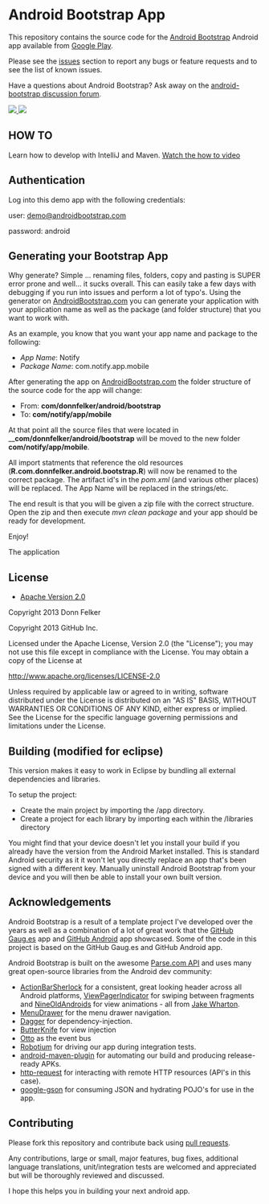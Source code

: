 # Android Bootstrap App

This repository contains the source code for the [Android Bootstrap](http://www.androidbootstrap.com/)
Android app available from [Google Play](https://play.google.com/store/apps/details?id=com.donnfelker.android.bootstrap).

Please see the [issues](https://github.com/donnfelker/android-bootstrap/issues) section
to report any bugs or feature requests and to see the list of known issues.

Have a questions about Android Bootstrap? Ask away on the [android-bootstrap discussion forum](https://groups.google.com/forum/#!forum/android-bootstrap). 

<a href="https://play.google.com/store/apps/details?id=com.donnfelker.android.bootstrap" alt="Download from Google Play">
  <img src="http://f.cl.ly/items/3V0K1s1i402W0c193v2w/Image%202013.07.08%201%3A45%3A25%20PM.png">
</a>

<a href="https://play.google.com/store/apps/details?id=com.donnfelker.android.bootstrap" alt="Download from Google Play">
  <img src="http://f.cl.ly/items/0e3T2F2x3M0K2l1X0A0u/Image%202013.07.08%201%3A46%3A09%20PM.png">
</a>

## HOW TO
Learn how to develop with IntelliJ and Maven. [Watch the how to video](http://www.youtube.com/watch?v=YbyzRNxcvZw&feature=youtube_gdata)

## Authentication
Log into this demo app with the following credentials:

user: demo@androidbootstrap.com

password: android


## Generating your Bootstrap App
Why generate? Simple ... renaming files, folders, copy and pasting is SUPER error prone and well... it sucks overall. This can easily take a few days with debugging if you run into issues and perform a lot of typo's. Using the generator on [AndroidBootstrap.com](http://www.androidbootstrap.com) you can generate your application with your application name as well as the package (and folder structure) that you want to work with. 

As an example, you know that you want your app name and package to the following: 

  - *App Name*: Notify
  - *Package Name*: com.notify.app.mobile

After generating the app on [AndroidBootstrap.com](http://www.androidbootstrap.com) the folder structure of the source code for the app will change:

  - From: __com/donnfelker/android/bootstrap__ 
  - To: __com/notify/app/mobile__

At that point all the source files that were located in ____com/donnfelker/android/bootstrap__ will be moved to the new folder __com/notify/app/mobile__. 

All import statments that reference the old resources (__R.com.donnfelker.android.bootstrap.R__) will now be renamed to the correct package. The artifact id's in the *pom.xml* (and various other places) will be replaced. The App Name will be replaced in the strings/etc. 

The end result is that you will be given a zip file with the correct structure. Open the zip and then execute *mvn clean package* and your app should be ready for development. 

Enjoy!

The application 

## License

* [Apache Version 2.0](http://www.apache.org/licenses/LICENSE-2.0.html)


Copyright 2013 Donn Felker


Copyright 2013 GitHub Inc.

Licensed under the Apache License, Version 2.0 (the "License");
you may not use this file except in compliance with the License.
You may obtain a copy of the License at

 http://www.apache.org/licenses/LICENSE-2.0

Unless required by applicable law or agreed to in writing, software
distributed under the License is distributed on an "AS IS" BASIS,
WITHOUT WARRANTIES OR CONDITIONS OF ANY KIND, either express or implied.
See the License for the specific language governing permissions and
limitations under the License.


## Building (modified for eclipse)

This version makes it easy to work in Eclipse by bundling all external dependencies and libraries.

To setup the project:
* Create the main project by importing the /app directory.
* Create a project for each library by importing each within the /libraries directory


You might find that your device doesn't let you install your build if you
already have the version from the Android Market installed.  This is standard
Android security as it it won't let you directly replace an app that's been
signed with a different key.  Manually uninstall Android Bootstrap from your device and
you will then be able to install your own built version.

## Acknowledgements

Android Bootstrap is a result of a template project I've developed over the years as well as
a combination of a lot of great work that the [GitHub Gaug.es](http://www.github.com/github/gauges-android)
app and [GitHub Android](http://www.github.com/github/android) app showcased. Some of the
code in this project is based on the GitHub Gaug.es and GitHub Android app.

Android Bootstrap is built on the awesome [Parse.com API](http://www.parse.com/)
and uses many great open-source libraries from the Android dev community:

* [ActionBarSherlock](https://github.com/JakeWharton/ActionBarSherlock) for a
  consistent, great looking header across all Android platforms,
  [ViewPagerIndicator](https://github.com/JakeWharton/Android-ViewPagerIndicator)
  for swiping between fragments and
  [NineOldAndroids](https://github.com/JakeWharton/NineOldAndroids) for 
  view animations - all from [Jake Wharton](http://jakewharton.com/).
* [MenuDrawer](https://github.com/SimonVT/android-menudrawer) for the menu drawer navigation.
* [Dagger](https://github.com/square/dagger) for dependency-injection.
* [ButterKnife](https://github.com/JakeWharton/butterknife) for view injection
* [Otto](https://github.com/square/otto) as the event bus
* [Robotium](http://code.google.com/p/robotium/)
  for driving our app during integration tests.
* [android-maven-plugin](https://github.com/jayway/maven-android-plugin)
  for automating our build and producing release-ready APKs.
* [http-request](https://github.com/kevinsawicki/http-request) for interacting with
  remote HTTP resources (API's in this case).
* [google-gson](http://code.google.com/p/google-gson/) for consuming JSON and hydrating
  POJO's for use in the app.


## Contributing

Please fork this repository and contribute back using
[pull requests](https://github.com/donnfelker/android-bootstrap/pulls).

Any contributions, large or small, major features, bug fixes, additional
language translations, unit/integration tests are welcomed and appreciated
but will be thoroughly reviewed and discussed.

I hope this helps you in building your next android app.

